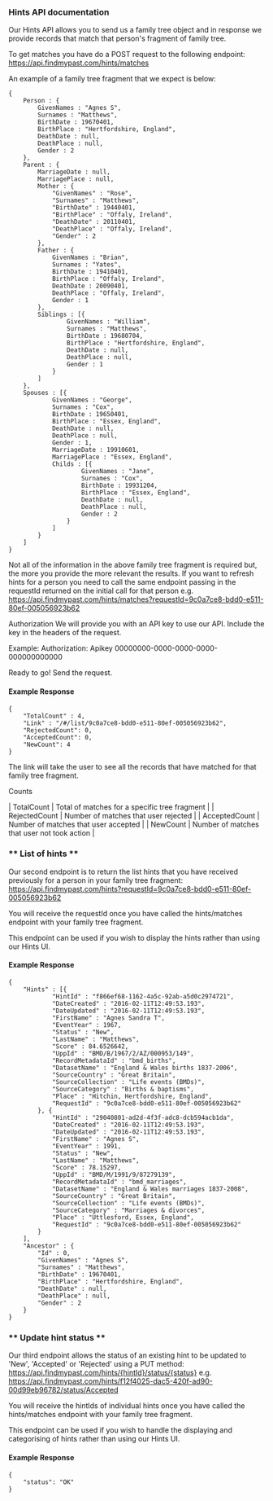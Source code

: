 ### Hints API documentation

Our Hints API allows you to send us a family tree object and in response we provide records that match that person's fragment of family tree.

To get matches you have do a POST request to the following endpoint:
	https://api.findmypast.com/hints/matches

An example of a family tree fragment that we expect is below:
```
{
    Person : {
        GivenNames : "Agnes S",
        Surnames : "Matthews",
        BirthDate : 19670401,
        BirthPlace : "Hertfordshire, England",
        DeathDate : null,
        DeathPlace : null,
        Gender : 2
    },
    Parent : {
        MarriageDate : null,
        MarriagePlace : null,
        Mother : {
            "GivenNames" : "Rose",
            "Surnames" : "Matthews",
            "BirthDate" : 19440401,
            "BirthPlace" : "Offaly, Ireland",
            "DeathDate" : 20110401,
            "DeathPlace" : "Offaly, Ireland",
            "Gender" : 2
        },
        Father : {
            GivenNames : "Brian",
            Surnames : "Yates",
            BirthDate : 19410401,
            BirthPlace : "Offaly, Ireland",
            DeathDate : 20090401,
            DeathPlace : "Offaly, Ireland",
            Gender : 1
        },
        Siblings : [{
                GivenNames : "William",
                Surnames : "Matthews",
                BirthDate : 19680704,
                BirthPlace : "Hertfordshire, England",
                DeathDate : null,
                DeathPlace : null,
                Gender : 1
            }
        ]
    },
    Spouses : [{
            GivenNames : "George",
            Surnames : "Cox",
            BirthDate : 19650401,
            BirthPlace : "Essex, England",
            DeathDate : null,
            DeathPlace : null,
            Gender : 1,
            MarriageDate : 19910601,
            MarriagePlace : "Essex, England",
            Childs : [{
                    GivenNames : "Jane",
                    Surnames : "Cox",
                    BirthDate : 19931204,
                    BirthPlace : "Essex, England",
                    DeathDate : null,
                    DeathPlace : null,
                    Gender : 2
                }
            ]
        }
    ]
}

```

Not all of the information in the above family tree fragment is required but, the more you provide the more relevant the results. If you want to refresh hints for a person you need to call the same endpoint passing in the requestId returned on the initial call for that person e.g.
    https://api.findmypast.com/hints/matches?requestId=9c0a7ce8-bdd0-e511-80ef-005056923b62

Authorization
We will provide you with an API key to use our API. Include the key in the headers of the request.

Example: 
   Authorization: Apikey 00000000-0000-0000-0000-000000000000


Ready to go! Send the request.

#### Example Response
```
{
    "TotalCount" : 4,
    "Link" : "/#/list/9c0a7ce8-bdd0-e511-80ef-005056923b62",
    "RejectedCount": 0,
    "AcceptedCount": 0,
    "NewCount": 4
}
```

The link will take the user to see all the records that have matched for that family tree fragment. 

Counts

| TotalCount | Total of matches for a specific tree fragment |
| RejectedCount | Number of matches that user rejected |
| AcceptedCount | Number of matches that user accepted |
| NewCount | Number of matches that user not took action |

### ** List of hints **

Our second endpoint is to return the list hints that you have received previously for a person in your family tree fragment:
   https://api.findmypast.com/hints?requestId=9c0a7ce8-bdd0-e511-80ef-005056923b62  

You will receive the requestId once you have called the hints/matches endpoint with your family tree fragment.

This endpoint can be used if you wish to display the hints rather than using our Hints UI.

#### Example Response
```
{
    "Hints" : [{
            "HintId" : "f866ef68-1162-4a5c-92ab-a5d0c2974721",
            "DateCreated" : "2016-02-11T12:49:53.193",
            "DateUpdated" : "2016-02-11T12:49:53.193",
            "FirstName" : "Agnes Sandra T",
            "EventYear" : ​1967,
            "Status" : "New",
            "LastName" : "Matthews",
            "Score" : ​84.6526642,
            "UppId" : "BMD/B/1967/2/AZ/000953/149",
            "RecordMetadataId" : "bmd_births",
            "DatasetName" : "England & Wales births 1837-2006",
            "SourceCountry" : "Great Britain",
            "SourceCollection" : "Life events (BMDs)",
            "SourceCategory" : "Births & baptisms",
            "Place" : "Hitchin, Hertfordshire, England",
            "RequestId" : "9c0a7ce8-bdd0-e511-80ef-005056923b62"
        }, {
            "HintId" : "29040801-ad2d-4f3f-adc8-dcb594acb1da",
            "DateCreated" : "2016-02-11T12:49:53.193",
            "DateUpdated" : "2016-02-11T12:49:53.193",
            "FirstName" : "Agnes S",
            "EventYear" : ​1991,
            "Status" : "New",
            "LastName" : "Matthews",
            "Score" : ​78.15297,
            "UppId" : "BMD/M/1991/9/87279139",
            "RecordMetadataId" : "bmd_marriages",
            "DatasetName" : "England & Wales marriages 1837-2008",
            "SourceCountry" : "Great Britain",
            "SourceCollection" : "Life events (BMDs)",
            "SourceCategory" : "Marriages & divorces",
            "Place" : "Uttlesford, Essex, England",
            "RequestId" : "9c0a7ce8-bdd0-e511-80ef-005056923b62"
        }
    ],
    "Ancestor" : {
        "Id" : ​0,
        "GivenNames" : "Agnes S",
        "Surnames" : "Matthews",
        "BirthDate" : ​19670401,
        "BirthPlace" : "Hertfordshire, England",
        "DeathDate" : null,
        "DeathPlace" : null,
        "Gender" : ​2
    }
}

```

### ** Update hint status **

Our third endpoint allows the status of an existing hint to be updated to 'New', 'Accepted' or 'Rejected' using a PUT method:
        https://api.findmypast.com/hints/{hintId}/status/{status}
e.g.    https://api.findmypast.com/hints/f12f4025-dac5-420f-ad90-00d99eb96782/status/Accepted

You will receive the hintIds of individual hints once you have called the hints/matches endpoint with your family tree fragment.

This endpoint can be used if you wish to handle the displaying and categorising of hints rather than using our Hints UI.

#### Example Response
```
{
    "status": "OK"
}
```